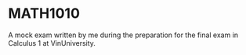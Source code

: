 # MATH1010

A mock exam written by me during the preparation for the final exam in Calculus 1 at VinUniversity.
